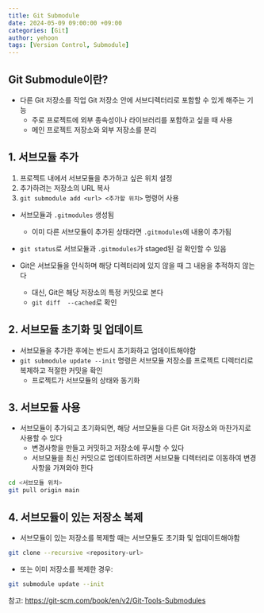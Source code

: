 ```yaml
---
title: Git Submodule
date: 2024-05-09 09:00:00 +09:00
categories: [Git]
author: yehoon
tags: [Version Control, Submodule]
---
```


## Git Submodule이란?
 - 다른 Git 저장소를 작업 Git 저장소 안에 서브디렉터리로 포함할 수 있게 해주는 기능
   - 주로 프로젝트에 외부 종속성이나 라이브러리를 포함하고 싶을 때 사용
   - 메인 프로젝트 저장소와 외부 저장소를 분리

## 1. 서브모듈 추가
1. 프로젝트 내에서 서브모듈을 추가하고 싶은 위치 설정
2. 추가하려는 저장소의 URL 복사
3. `git submodule add <url> <추가할 위치>` 명령어 사용
- 서브모듈과 `.gitmodules` 생성됨
  - 이미 다른 서브모듈이 추가된 상태라면 `.gitmodules`에 내용이 추가됨
- `git status`로 서브모듈과 `.gitmodules`가 staged된 걸 확인할 수 있음

- Git은 서브모듈을 인식하며 해당 디렉터리에 있지 않을 때 그 내용을 추적하지 않는다
  - 대신, Git은 해당 저장소의 특정 커밋으로 본다
  - `git diff  --cached`로 확인

## 2. 서브모듈 초기화 및 업데이트
 - 서브모듈을 추가한 후에는 반드시 초기화하고 업데이트해야함
 - `git submodule update --init` 명령은 서브모듈 저장소를 프로젝트 디렉터리로 복제하고 적절한 커밋을 확인
    - 프로젝트가 서브모듈의 상태와 동기화

## 3. 서브모듈 사용
- 서브모듈이 추가되고 초기화되면, 해당 서브모듈을 다른 Git 저장소와 마찬가지로 사용할 수 있다
  - 변경사항을 만들고 커밋하고 저장소에 푸시할 수 있다
  - 서브모듈을 최신 커밋으로 업데이트하려면 서브모듈 디렉터리로 이동하여 변경 사항을 가져와야 한다
```bash
cd <서브모듈 위치>
git pull origin main
```

## 4. 서브모듈이 있는 저장소 복제
 - 서브모듈이 있는 저장소를 복제할 때는 서브모듈도 초기화 및 업데이트해야함
```bash
git clone --recursive <repository-url>
```
 - 또는 이미 저장소를 복제한 경우:
```bash
git submodule update --init
```


참고: <https://git-scm.com/book/en/v2/Git-Tools-Submodules>
